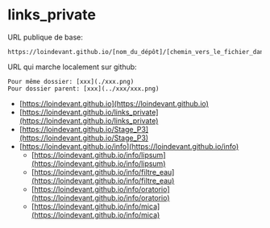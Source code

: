 # links_private

URL publique de base:

```
https://loindevant.github.io/[nom_du_dépôt]/[chemin_vers_le_fichier_dans_le_dépôt]
```

URL qui marche localement sur github:

```
Pour même dossier: [xxx](./xxx.png)
Pour dossier parent: [xxx](../xxx/xxx.png)
```

- [https://loindevant.github.io](https://loindevant.github.io)
- [https://loindevant.github.io/links_private](https://loindevant.github.io/links_private)
- [https://loindevant.github.io/Stage_P3](https://loindevant.github.io/Stage_P3)
- [https://loindevant.github.io/info](https://loindevant.github.io/info)
	- [https://loindevant.github.io/info/lipsum](https://loindevant.github.io/info/lipsum)
	- [https://loindevant.github.io/info/filtre_eau](https://loindevant.github.io/info/filtre_eau)
	- [https://loindevant.github.io/info/oratorio](https://loindevant.github.io/info/oratorio)
	- [https://loindevant.github.io/info/mica](https://loindevant.github.io/info/mica)